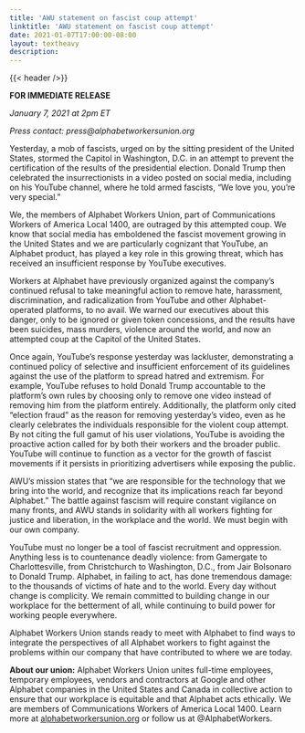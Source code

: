 ```yaml
---
title: 'AWU statement on fascist coup attempt'
linktitle: 'AWU statement on fascist coup attempt'
date: 2021-01-07T17:00:00-08:00
layout: textheavy
description:
---
```


{{< header />}}

**FOR IMMEDIATE RELEASE**

_January 7, 2021 at 2pm ET_

_Press contact: press@alphabetworkersunion.org_

Yesterday, a mob of fascists, urged on by the sitting president of the United States, stormed the Capitol in Washington, D.C. in an attempt to prevent the certification of the results of the presidential election. Donald Trump then celebrated the insurrectionists in a video posted on social media, including on his YouTube channel, where he told armed fascists, “We love you, you’re very special.”

We, the members of Alphabet Workers Union, part of Communications Workers of America Local 1400, are outraged by this attempted coup. We know that social media has emboldened the fascist movement growing in the United States and we are particularly cognizant that YouTube, an Alphabet product, has played a key role in this growing threat, which has received an insufficient response by YouTube executives.

Workers at Alphabet have previously organized against the company’s continued refusal to take meaningful action to remove hate, harassment, discrimination, and radicalization from YouTube and other Alphabet-operated platforms, to no avail. We warned our executives about this danger, only to be ignored or given token concessions, and the results have been suicides, mass murders, violence around the world, and now an attempted coup at the Capitol of the United States.

Once again, YouTube’s response yesterday was lackluster, demonstrating a continued policy of selective and insufficient enforcement of its guidelines against the use of the platform to spread hatred and extremism. For example, YouTube refuses to hold Donald Trump accountable to the platform’s own rules by choosing only to remove one video instead of removing him from the platform entirely. Additionally, the platform only cited “election fraud” as the reason for removing yesterday’s video, even as he clearly celebrates the individuals responsible for the violent coup attempt. By not citing the full gamut of his user violations, YouTube is avoiding the proactive action called for by both their workers and the broader public. YouTube will continue to function as a vector for the growth of fascist movements if it persists in prioritizing advertisers while exposing the public.

AWU’s mission states that “we are responsible for the technology that we bring into the world, and recognize that its implications reach far beyond Alphabet.” The battle against fascism will require constant vigilance on many fronts, and AWU stands in solidarity with all workers fighting for justice and liberation, in the workplace and the world. We must begin with our own company.

YouTube must no longer be a tool of fascist recruitment and oppression. Anything less is to countenance deadly violence: from Gamergate to Charlottesville, from Christchurch to Washington, D.C., from Jair Bolsonaro to Donald Trump. Alphabet, in failing to act, has done tremendous damage: to the thousands of victims of hate and to the world. Every day without change is complicity. We remain committed to building change in our workplace for the betterment of all, while continuing to build power for working people everywhere.

Alphabet Workers Union stands ready to meet with Alphabet to find ways to integrate the perspectives of all Alphabet workers to fight against the problems within our company that have contributed to where we are today.

**About our union:** Alphabet Workers Union unites full-time employees, temporary employees, vendors and contractors at Google and other Alphabet companies in the United States and Canada in collective action to ensure that our workplace is equitable and that Alphabet acts ethically. We are members of Communications Workers of America Local 1400. Learn more at [alphabetworkersunion.org](http://alphabetworkersunion.org) or follow us at @AlphabetWorkers.
